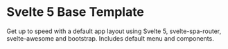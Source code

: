 # Svelte 5 Base Template

Get up to speed with a default app layout using Svelte 5, svelte-spa-router, svelte-awesome and bootstrap. Includes default menu and components.
